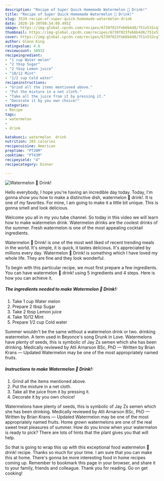 ```yaml
---
description: "Recipe of Super Quick Homemade Watermelon 🍉 Drink!"
title: "Recipe of Super Quick Homemade Watermelon 🍉 Drink!"
slug: 3539-recipe-of-super-quick-homemade-watermelon-drink
date: 2020-10-30T08:54:09.495Z
image: https://img-global.cpcdn.com/recipes/6739f023feb6b4d8/751x532cq70/watermelon-🍉-drink-recipe-main-photo.jpg
thumbnail: https://img-global.cpcdn.com/recipes/6739f023feb6b4d8/751x532cq70/watermelon-🍉-drink-recipe-main-photo.jpg
cover: https://img-global.cpcdn.com/recipes/6739f023feb6b4d8/751x532cq70/watermelon-🍉-drink-recipe-main-photo.jpg
author: Glenn King
ratingvalue: 4.6
reviewcount: 10932
recipeingredient:
- "1 cup Water melon"
- "2 tbsp Sugar"
- "2 tbsp Lemon juice"
- "10/12 Mint"
- "1/2 cup Cold water"
recipeinstructions:
- "Grind all the items mentioned above."
- "Put the mixture in a net cloth."
- "Take all the juice from it by pressing it."
- "Decorate it by you own choice!"
categories:
- Recipe
tags:
- watermelon
- 
- drink

katakunci: watermelon  drink 
nutrition: 265 calories
recipecuisine: American
preptime: "PT20M"
cooktime: "PT43M"
recipeyield: "4"
recipecategory: Dinner

---
```



![Watermelon 🍉 Drink!](https://img-global.cpcdn.com/recipes/6739f023feb6b4d8/751x532cq70/watermelon-🍉-drink-recipe-main-photo.jpg)

Hello everybody, I hope you're having an incredible day today. Today, I'm gonna show you how to make a distinctive dish, watermelon 🍉 drink!. It is one of my favorites. For mine, I am going to make it a little bit unique. This is gonna smell and look delicious.

Welcome you all in my you tube channel. So today in this video we will learn how to make watermelon drink. Watermelon drinks are the coolest drinks of the summer. Fresh watermelon is one of the most appealing cocktail ingredients.

Watermelon 🍉 Drink! is one of the most well liked of recent trending meals in the world. It's simple, it is quick, it tastes delicious. It's appreciated by millions every day. Watermelon 🍉 Drink! is something which I have loved my whole life. They are fine and they look wonderful.


To begin with this particular recipe, we must first prepare a few ingredients. You can have watermelon 🍉 drink! using 5 ingredients and 4 steps. Here is how you can achieve it.

<!--inarticleads1-->

##### The ingredients needed to make Watermelon 🍉 Drink!:

1. Take 1 cup Water melon
1. Prepare 2 tbsp Sugar
1. Take 2 tbsp Lemon juice
1. Take 10/12 Mint
1. Prepare 1/2 cup Cold water


Summer wouldn&#39;t be the same without a watermelon drink or two. drinking watermelon. A term used in Beyonce&#39;s song Drunk in Love. Watermelons have plenty of seeds, this is symbolic of Jay Zs semen which she has been drinking. Medically reviewed by Atli Arnarson BSc, PhD — Written by Brian Krans — Updated Watermelon may be one of the most appropriately named fruits. 

<!--inarticleads2-->

##### Instructions to make Watermelon 🍉 Drink!:

1. Grind all the items mentioned above.
1. Put the mixture in a net cloth.
1. Take all the juice from it by pressing it.
1. Decorate it by you own choice!


Watermelons have plenty of seeds, this is symbolic of Jay Zs semen which she has been drinking. Medically reviewed by Atli Arnarson BSc, PhD — Written by Brian Krans — Updated Watermelon may be one of the most appropriately named fruits. Home grown watermelons are one of the real sweet treat pleasures of summer. How do you know when your watermelon is ready to pick? There are lots of hints that the plant gives you that will help. 

So that is going to wrap this up with this exceptional food watermelon 🍉 drink! recipe. Thanks so much for your time. I am sure that you can make this at home. There's gonna be more interesting food in home recipes coming up. Remember to bookmark this page in your browser, and share it to your family, friends and colleague. Thank you for reading. Go on get cooking!
